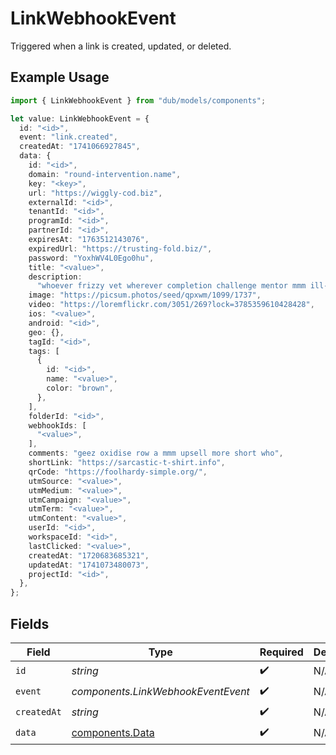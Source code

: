 # LinkWebhookEvent

Triggered when a link is created, updated, or deleted.

## Example Usage

```typescript
import { LinkWebhookEvent } from "dub/models/components";

let value: LinkWebhookEvent = {
  id: "<id>",
  event: "link.created",
  createdAt: "1741066927845",
  data: {
    id: "<id>",
    domain: "round-intervention.name",
    key: "<key>",
    url: "https://wiggly-cod.biz",
    externalId: "<id>",
    tenantId: "<id>",
    programId: "<id>",
    partnerId: "<id>",
    expiresAt: "1763512143076",
    expiredUrl: "https://trusting-fold.biz/",
    password: "YoxhWV4L0Ego0hu",
    title: "<value>",
    description:
      "whoever frizzy vet wherever completion challenge mentor mmm ill-fated so",
    image: "https://picsum.photos/seed/qpxwm/1099/1737",
    video: "https://loremflickr.com/3051/269?lock=3785359610428428",
    ios: "<value>",
    android: "<id>",
    geo: {},
    tagId: "<id>",
    tags: [
      {
        id: "<id>",
        name: "<value>",
        color: "brown",
      },
    ],
    folderId: "<id>",
    webhookIds: [
      "<value>",
    ],
    comments: "geez oxidise row a mmm upsell more short who",
    shortLink: "https://sarcastic-t-shirt.info",
    qrCode: "https://foolhardy-simple.org/",
    utmSource: "<value>",
    utmMedium: "<value>",
    utmCampaign: "<value>",
    utmTerm: "<value>",
    utmContent: "<value>",
    userId: "<id>",
    workspaceId: "<id>",
    lastClicked: "<value>",
    createdAt: "1720683685321",
    updatedAt: "1741073480073",
    projectId: "<id>",
  },
};
```

## Fields

| Field                                              | Type                                               | Required                                           | Description                                        |
| -------------------------------------------------- | -------------------------------------------------- | -------------------------------------------------- | -------------------------------------------------- |
| `id`                                               | *string*                                           | :heavy_check_mark:                                 | N/A                                                |
| `event`                                            | *components.LinkWebhookEventEvent*                 | :heavy_check_mark:                                 | N/A                                                |
| `createdAt`                                        | *string*                                           | :heavy_check_mark:                                 | N/A                                                |
| `data`                                             | [components.Data](../../models/components/data.md) | :heavy_check_mark:                                 | N/A                                                |